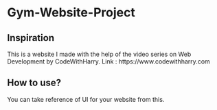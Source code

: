 # Gym-Website-Project

<h2>Inspiration</h2>
This is a website I made with the help of the video series on Web Development by CodeWithHarry.
Link : https://www.codewithharry.com

<h2>How to use?</h2>
You can take reference of UI for your website from this.
